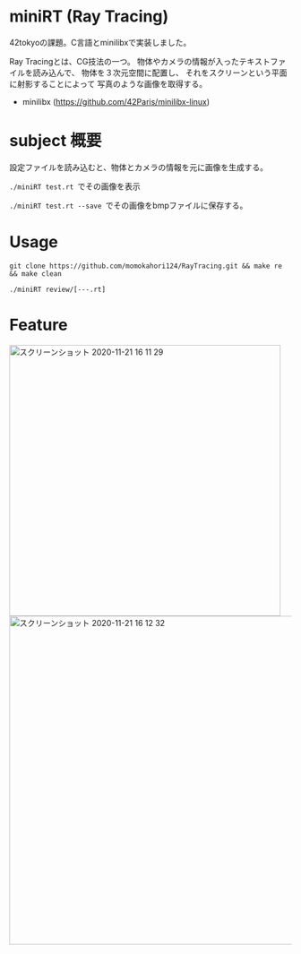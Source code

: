# miniRT (Ray Tracing)
42tokyoの課題。C言語とminilibxで実装しました。

Ray Tracingとは、CG技法の一つ。
物体やカメラの情報が入ったテキストファイルを読み込んで、
物体を３次元空間に配置し、
それをスクリーンという平面に射影することによって
写真のような画像を取得する。

- minilibx (https://github.com/42Paris/minilibx-linux)

# subject 概要

設定ファイルを読み込むと、物体とカメラの情報を元に画像を生成する。

`./miniRT test.rt `でその画像を表示

`./miniRT test.rt --save `でその画像をbmpファイルに保存する。

# Usage

`git clone https://github.com/momokahori124/RayTracing.git && make re && make clean`

`./miniRT review/[---.rt] `

# Feature

<img width="484" alt="スクリーンショット 2020-11-21 16 11 29" src="https://user-images.githubusercontent.com/60100351/99870198-94a8f180-2c14-11eb-95a1-bc784d76292e.png">

<img width="587" alt="スクリーンショット 2020-11-21 16 12 32" src="https://user-images.githubusercontent.com/60100351/99870204-9f638680-2c14-11eb-9ab6-7671a1752916.png">

